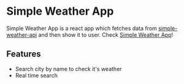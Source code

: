 # Simple Weather App

Simple Weather App is a react app which fetches data from [simple-weather-api](https://github.com/usman-97/simple-weather-api) and then show it to user. Check [Simple Weather App](https://usman-97.github.io/simple-weather-app/)!

## Features

- Search city by name to check it's weather
- Real time search
